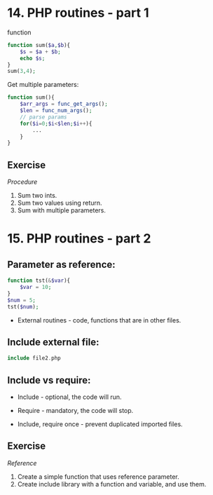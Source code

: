 # 14. PHP routines - part 1

function
```php
function sum($a,$b){
    $s = $a + $b;
    echo $s;
}
sum(3,4);
```

Get multiple parameters:
```php
function sum(){
    $arr_args = func_get_args();
    $len = func_num_args();
    // parse params
    for($i=0;$i<$len;$i++){
        ...
    }
}
```

## Exercise

*Procedure*

 1. Sum two ints.
 2. Sum two values using return.
 3. Sum with multiple parameters.

# 15. PHP routines - part 2

## Parameter as reference:
```php
function tst(&$var){
    $var = 10;
}
$num = 5;
tst($num);
```

* External routines - code, functions that are in other files.

## Include external file:
```php
include file2.php
```

## Include vs require:
* Include - optional, the code will run.
* Require - mandatory, the code will stop.

* Include, require once - prevent duplicated imported files.

## Exercise

*Reference*

1. Create a simple function that uses reference parameter.
2. Create include library with a function and variable, and use them.